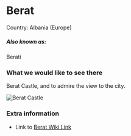 # Berat

Country: Albania (Europe)

##### Also known as:

Berati

### What we would like to see there

Berat Castle, and to admire the view to the city. 

![Berat Castle](https://en.wikipedia.org/wiki/Berat#/media/File:Berat_citadel.jpg)

### Extra information

- Link to [Berat Wiki Link](https://en.wikipedia.org/wiki/Berat)
